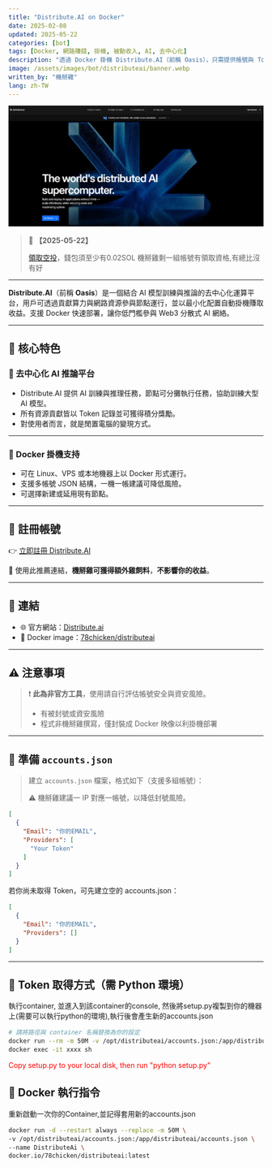 ```yaml
---
title: "Distribute.AI on Docker"
date: 2025-02-08
updated: 2025-05-22
categories: [bot]
tags: [Docker, 網路賺錢, 掛機, 被動收入, AI, 去中心化]
description: "透過 Docker 掛機 Distribute.AI（前稱 Oasis），只需提供帳號與 Token，即可參與去中心化 AI 計算資源網絡並獲得收益。"
image: /assets/images/bot/distributeai/banner.webp
written_by: "機掰雞"
lang: zh-TW
---
```


![Distribute.AI 封面圖](/assets/images/bot/distributeai/banner.webp)

> 📢 **【2025-05-22】**
>
> [領取空投](https://claim.distribute.ai/)，錢包須至少有0.02SOL
> 機掰雞剩一組帳號有領取資格,有總比沒有好



--- 

**Distribute.AI**（前稱 **Oasis**）是一個結合 AI 模型訓練與推論的去中心化運算平台，用戶可透過貢獻算力與網路資源參與節點運行，並以最小化配置自動掛機賺取收益。支援 Docker 快速部署，讓你低門檻參與 Web3 分散式 AI 網絡。

---

## 🌟 核心特色

### 🧠 去中心化 AI 推論平台

- Distribute.AI 提供 AI 訓練與推理任務，節點可分攤執行任務，協助訓練大型 AI 模型。
- 所有資源貢獻皆以 Token 記錄並可獲得積分獎勵。
- 對使用者而言，就是閒置電腦的變現方式。

---

### 🐳 Docker 掛機支持

- 可在 Linux、VPS 或本地機器上以 Docker 形式運行。
- 支援多帳號 JSON 結構，一機一帳建議可降低風險。
- 可選擇新建或延用現有節點。

---

## 📝 註冊帳號

👉 [立即註冊 Distribute.AI](https://r.distribute.ai/jyhfeng0209)

🎉 使用此推薦連結，**機掰雞可獲得額外雞飼料**，**不影響你的收益**。

---

## 🔗 連結

- 🌐 官方網站：[Distribute.ai](https://www.distribute.ai/)
- 🐳 Docker image：[78chicken/distributeai](https://hub.docker.com/r/78chicken/distributeai)

---

## ⚠️ 注意事項

> ❗ **此為非官方工具**，使用請自行評估帳號安全與資安風險。
>
> - 有被封號或資安風險
> - 程式非機掰雞撰寫，僅封裝成 Docker 映像以利掛機部署

---

## 📄 準備 `accounts.json`

> 建立 `accounts.json` 檔案，格式如下（支援多組帳號）：
>
> ⚠️ 機掰雞建議一 IP 對應一帳號，以降低封號風險。
```json
[
  {
    "Email": "你的EMAIL",
    "Providers": [
      "Your Token"
    ]
  }
]
```
若你尚未取得 Token，可先建立空的 accounts.json：

```json
[
  {
    "Email": "你的EMAIL",
    "Providers": []
  }
]
```
---

## 🧪 Token 取得方式（需 Python 環境）
執行container, 並進入到該container的console, 然後將setup.py複製到你的機器上(需要可以執行python的環境),執行後會產生新的accounts.json
```bash
# 請將路徑與 container 名稱替換為你的設定
docker run --rm -m 50M -v /opt/distributeai/accounts.json:/app/distributeai/accounts.json --name DistributeAi docker.io/78chicken/distributeai:latest
docker exec -it xxxx sh
```
<span style="color: red;">Copy setup.py to your local disk, then run "python setup.py"</span>

## 🐳 Docker 執行指令
重新啟動一次你的Container,並記得套用新的accounts.json
```bash
docker run -d --restart always --replace -m 50M \
-v /opt/distributeai/accounts.json:/app/distributeai/accounts.json \
--name DistributeAi \
docker.io/78chicken/distributeai:latest
```

